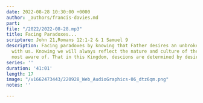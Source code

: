 ```yaml
---
date: 2022-08-28 10:30:00 +0000
author: _authors/francis-davies.md
part: 
file: "/2022/2022-08-28.mp3"
title: Facing Paradoxes...
scripture: John 21,Romans 12:1-2 & 1 Samuel 9
description: Facing paradoxes by knowing that Father desires an unbroken relationship
  with us. Knowing we will always reflect the nature and culture of the world we are
  most aware of. That in this Kingdom, descions are determined by desires
series: ''
duration: '41:01'
length: 17
image: "/v1662473443/220928_Web_AudioGraphics-06_dtz6qm.png"
notes: ''

---
```

